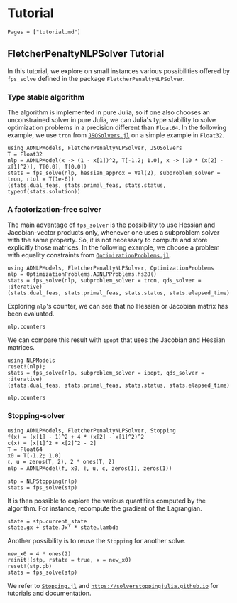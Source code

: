 # Tutorial

```@contents
Pages = ["tutorial.md"]
```

## FletcherPenaltyNLPSolver Tutorial

In this tutorial, we explore on small instances various possibilities offered by `fps_solve` defined in the package `FletcherPenaltyNLPSolver`.

### Type stable algorithm

The algorithm is implemented in pure Julia, so if one also chooses an unconstrained solver in pure Julia, we can Julia's type stability to solve optimization problems in a precision different than `Float64`.
In the following example, we use `tron` from [`JSOSolvers.jl`](https://github.com/JuliaSmoothOptimizers/JSOSolvers.jl) on a simple example in `Float32`.

```@example ex1
using ADNLPModels, FletcherPenaltyNLPSolver, JSOSolvers
T = Float32
nlp = ADNLPModel(x -> (1 - x[1])^2, T[-1.2; 1.0], x -> [10 * (x[2] - x[1]^2)], T[0.0], T[0.0])
stats = fps_solve(nlp, hessian_approx = Val(2), subproblem_solver = tron, rtol = T(1e-6))
(stats.dual_feas, stats.primal_feas, stats.status, typeof(stats.solution))
```

### A factorization-free solver

The main advantage of `fps_solver` is the possibility to use Hessian and Jacobian-vector products only, whenever one uses a subproblem solver with the same property.
So, it is not necessary to compute and store explicitly those matrices.
In the following example, we choose a problem with equality constraints from [`OptimizationProblems.jl`](https://github.com/JuliaSmoothOptimizers/OptimizationProblems.jl).

```@example ex2
using ADNLPModels, FletcherPenaltyNLPSolver, OptimizationProblems
nlp = OptimizationProblems.ADNLPProblems.hs28()
stats = fps_solve(nlp, subproblem_solver = tron, qds_solver = :iterative)
(stats.dual_feas, stats.primal_feas, stats.status, stats.elapsed_time)
```
Exploring `nlp`'s counter, we can see that no Hessian or Jacobian matrix has been evaluated.
```@example ex2
nlp.counters
```
We can compare this result with `ipopt` that uses the Jacobian and Hessian matrices.
```@example ex2
using NLPModels
reset!(nlp);
stats = fps_solve(nlp, subproblem_solver = ipopt, qds_solver = :iterative)
(stats.dual_feas, stats.primal_feas, stats.status, stats.elapsed_time)
```

```@example ex2
nlp.counters
```

### Stopping-solver

```@example ex3
using ADNLPModels, FletcherPenaltyNLPSolver, Stopping
f(x) = (x[1] - 1)^2 + 4 * (x[2] - x[1]^2)^2
c(x) = [x[1]^2 + x[2]^2 - 2]
T = Float64
x0 = T[-1.2; 1.0]
ℓ, u = zeros(T, 2), 2 * ones(T, 2)
nlp = ADNLPModel(f, x0, ℓ, u, c, zeros(1), zeros(1))

stp = NLPStopping(nlp)
stats = fps_solve(stp)
```

It is then possible to explore the various quantities computed by the algorithm.
For instance, recompute the gradient of the Lagrangian.
```@example ex3
state = stp.current_state
state.gx + state.Jx' * state.lambda
```

Another possibility is to reuse the `Stopping` for another solve.
```@example ex3
new_x0 = 4 * ones(2)
reinit!(stp, rstate = true, x = new_x0)
reset!(stp.pb)
stats = fps_solve(stp)
```

We refer to [`Stopping.jl`]() and [`https://solverstoppingjulia.github.io`](https://solverstoppingjulia.github.io/StoppingInterface.jl/dev/) for tutorials and documentation.
